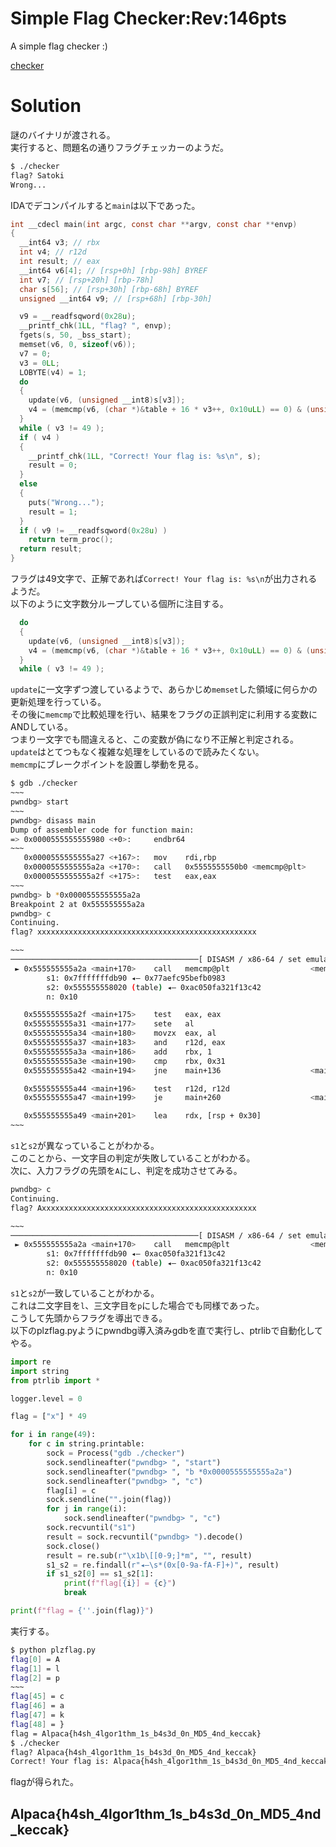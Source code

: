 # Simple Flag Checker:Rev:146pts
A simple flag checker :)  

[checker](checker)  

# Solution
謎のバイナリが渡される。  
実行すると、問題名の通りフラグチェッカーのようだ。  
```bash
$ ./checker
flag? Satoki
Wrong...
```
IDAでデコンパイルすると`main`は以下であった。  
```c
int __cdecl main(int argc, const char **argv, const char **envp)
{
  __int64 v3; // rbx
  int v4; // r12d
  int result; // eax
  __int64 v6[4]; // [rsp+0h] [rbp-98h] BYREF
  int v7; // [rsp+20h] [rbp-78h]
  char s[56]; // [rsp+30h] [rbp-68h] BYREF
  unsigned __int64 v9; // [rsp+68h] [rbp-30h]

  v9 = __readfsqword(0x28u);
  __printf_chk(1LL, "flag? ", envp);
  fgets(s, 50, _bss_start);
  memset(v6, 0, sizeof(v6));
  v7 = 0;
  v3 = 0LL;
  LOBYTE(v4) = 1;
  do
  {
    update(v6, (unsigned __int8)s[v3]);
    v4 = (memcmp(v6, (char *)&table + 16 * v3++, 0x10uLL) == 0) & (unsigned __int8)v4;
  }
  while ( v3 != 49 );
  if ( v4 )
  {
    __printf_chk(1LL, "Correct! Your flag is: %s\n", s);
    result = 0;
  }
  else
  {
    puts("Wrong...");
    result = 1;
  }
  if ( v9 != __readfsqword(0x28u) )
    return term_proc();
  return result;
}
```
フラグは49文字で、正解であれば`Correct! Your flag is: %s\n`が出力されるようだ。  
以下のように文字数分ループしている個所に注目する。  
```c
  do
  {
    update(v6, (unsigned __int8)s[v3]);
    v4 = (memcmp(v6, (char *)&table + 16 * v3++, 0x10uLL) == 0) & (unsigned __int8)v4;
  }
  while ( v3 != 49 );
```
`update`に一文字ずつ渡しているようで、あらかじめ`memset`した領域に何らかの更新処理を行っている。  
その後に`memcmp`で比較処理を行い、結果をフラグの正誤判定に利用する変数にANDしている。  
つまり一文字でも間違えると、この変数が偽になり不正解と判定される。  
`update`はとてつもなく複雑な処理をしているので読みたくない。  
`memcmp`にブレークポイントを設置し挙動を見る。  
```bash
$ gdb ./checker
~~~
pwndbg> start
~~~
pwndbg> disass main
Dump of assembler code for function main:
=> 0x0000555555555980 <+0>:     endbr64
~~~
   0x0000555555555a27 <+167>:   mov    rdi,rbp
   0x0000555555555a2a <+170>:   call   0x5555555550b0 <memcmp@plt>
   0x0000555555555a2f <+175>:   test   eax,eax
~~~
pwndbg> b *0x0000555555555a2a
Breakpoint 2 at 0x555555555a2a
pwndbg> c
Continuing.
flag? xxxxxxxxxxxxxxxxxxxxxxxxxxxxxxxxxxxxxxxxxxxxxxxxx

~~~
──────────────────────────────────────────[ DISASM / x86-64 / set emulate on ]──────────────────────────────────────────
 ► 0x555555555a2a <main+170>    call   memcmp@plt                  <memcmp@plt>
        s1: 0x7fffffffdb90 ◂— 0x77aefc95befb0983
        s2: 0x555555558020 (table) ◂— 0xac050fa321f13c42
        n: 0x10

   0x555555555a2f <main+175>    test   eax, eax
   0x555555555a31 <main+177>    sete   al
   0x555555555a34 <main+180>    movzx  eax, al
   0x555555555a37 <main+183>    and    r12d, eax
   0x555555555a3a <main+186>    add    rbx, 1
   0x555555555a3e <main+190>    cmp    rbx, 0x31
   0x555555555a42 <main+194>    jne    main+136                    <main+136>

   0x555555555a44 <main+196>    test   r12d, r12d
   0x555555555a47 <main+199>    je     main+260                    <main+260>

   0x555555555a49 <main+201>    lea    rdx, [rsp + 0x30]
~~~
```
`s1`と`s2`が異なっていることがわかる。  
このことから、一文字目の判定が失敗していることがわかる。  
次に、入力フラグの先頭を`A`にし、判定を成功させてみる。  
```bash
pwndbg> c
Continuing.
flag? Axxxxxxxxxxxxxxxxxxxxxxxxxxxxxxxxxxxxxxxxxxxxxxxx

~~~
──────────────────────────────────────────[ DISASM / x86-64 / set emulate on ]──────────────────────────────────────────
 ► 0x555555555a2a <main+170>    call   memcmp@plt                  <memcmp@plt>
        s1: 0x7fffffffdb90 ◂— 0xac050fa321f13c42
        s2: 0x555555558020 (table) ◂— 0xac050fa321f13c42
        n: 0x10

```
`s1`と`s2`が一致していることがわかる。  
これは二文字目を`l`、三文字目を`p`にした場合でも同様であった。  
こうして先頭からフラグを導出できる。  
以下のplzflag.pyようにpwndbg導入済みgdbを直で実行し、ptrlibで自動化してやる。  
```python
import re
import string
from ptrlib import *

logger.level = 0

flag = ["x"] * 49

for i in range(49):
    for c in string.printable:
        sock = Process("gdb ./checker")
        sock.sendlineafter("pwndbg> ", "start")
        sock.sendlineafter("pwndbg> ", "b *0x0000555555555a2a")
        sock.sendlineafter("pwndbg> ", "c")
        flag[i] = c
        sock.sendline("".join(flag))
        for j in range(i):
            sock.sendlineafter("pwndbg> ", "c")
        sock.recvuntil("s1")
        result = sock.recvuntil("pwndbg> ").decode()
        sock.close()
        result = re.sub(r"\x1b\[[0-9;]*m", "", result)
        s1_s2 = re.findall(r"◂—\s*(0x[0-9a-fA-F]+)", result)
        if s1_s2[0] == s1_s2[1]:
            print(f"flag[{i}] = {c}")
            break

print(f"flag = {''.join(flag)}")
```
実行する。  
```bash
$ python plzflag.py
flag[0] = A
flag[1] = l
flag[2] = p
~~~
flag[45] = c
flag[46] = a
flag[47] = k
flag[48] = }
flag = Alpaca{h4sh_4lgor1thm_1s_b4s3d_0n_MD5_4nd_keccak}
$ ./checker
flag? Alpaca{h4sh_4lgor1thm_1s_b4s3d_0n_MD5_4nd_keccak}
Correct! Your flag is: Alpaca{h4sh_4lgor1thm_1s_b4s3d_0n_MD5_4nd_keccak}
```
flagが得られた。  

## Alpaca{h4sh_4lgor1thm_1s_b4s3d_0n_MD5_4nd_keccak}